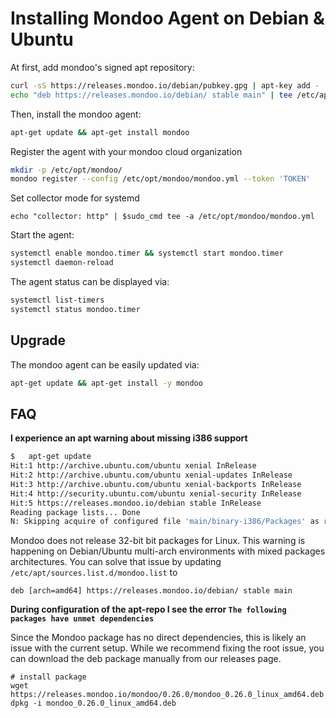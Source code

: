 # Installing Mondoo Agent on Debian & Ubuntu

At first, add mondoo's signed apt repository:

```bash
curl -sS https://releases.mondoo.io/debian/pubkey.gpg | apt-key add -
echo "deb https://releases.mondoo.io/debian/ stable main" | tee /etc/apt/sources.list.d/mondoo.list
```

Then, install the mondoo agent:

```bash
apt-get update && apt-get install mondoo
```

Register the agent with your mondoo cloud organization

```bash
mkdir -p /etc/opt/mondoo/
mondoo register --config /etc/opt/mondoo/mondoo.yml --token 'TOKEN'
```

Set collector mode for systemd

```
echo "collector: http" | $sudo_cmd tee -a /etc/opt/mondoo/mondoo.yml
```

Start the agent:

```bash
systemctl enable mondoo.timer && systemctl start mondoo.timer
systemctl daemon-reload
```

The agent status can be displayed via:

```bash
systemctl list-timers
systemctl status mondoo.timer
```

## Upgrade

The mondoo agent can be easily updated via:

```bash
apt-get update && apt-get install -y mondoo
```

## FAQ

**I experience an apt warning about missing i386 support**

```bash
$   apt-get update
Hit:1 http://archive.ubuntu.com/ubuntu xenial InRelease
Hit:2 http://archive.ubuntu.com/ubuntu xenial-updates InRelease
Hit:3 http://archive.ubuntu.com/ubuntu xenial-backports InRelease                
Hit:4 http://security.ubuntu.com/ubuntu xenial-security InRelease       
Hit:5 https://releases.mondoo.io/debian stable InRelease
Reading package lists... Done
N: Skipping acquire of configured file 'main/binary-i386/Packages' as repository 'https://releases.mondoo.io/debian stable InRelease' doesn't support architecture 'i386'
```

Mondoo does not release 32-bit bit packages for Linux. This warning is happening on Debian/Ubuntu multi-arch environments with mixed packages architectures. You can solve that issue by updating `/etc/apt/sources.list.d/mondoo.list` to 

```
deb [arch=amd64] https://releases.mondoo.io/debian/ stable main
```

**During configuration of the apt-repo I see the error `The following packages have unmet dependencies`**

Since the Mondoo package has no direct dependencies, this is likely an issue with the current setup. While we recommend fixing the root issue, you can download the deb package manually from our releases page.

```
# install package
wget https://releases.mondoo.io/mondoo/0.26.0/mondoo_0.26.0_linux_amd64.deb
dpkg -i mondoo_0.26.0_linux_amd64.deb
```



